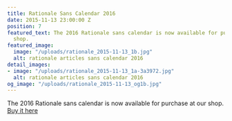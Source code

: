```yaml
---
title: Rationale Sans Calendar 2016
date: 2015-11-13 23:00:00 Z
position: 7
featured_text: The 2016 Rationale sans calendar is now available for purchase at our
  shop.
featured_image:
  image: "/uploads/rationale_2015-11-13_1b.jpg"
  alt: rationale articles sans calendar 2016
detail_images:
- image: "/uploads/rationale_2015-11-13_1a-3a3972.jpg"
  alt: rationale articles sans calendar 2016
og_image: "/uploads/rationale_2015-11-13_og1b.jpg"
---
```


The 2016 Rationale sans calendar is now available for purchase at our shop. [Buy it here](https://rationale-design.com/shop/)